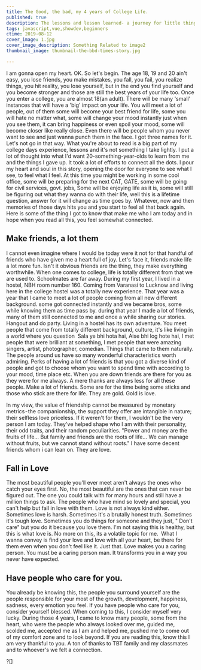 ```yaml
---
title: The Good, the bad, my 4 years of College Life.
published: true
description: The lessons and lesson learned- a journey for little things or let me rephrase it A journey of that me to this me for the better.
tags: javascript,vue,showdev,beginners
ctime: 2019-08-12
cover_image: 1.jpg
cover_image_description: Something Related to image2
thumbnail_image: thumbnail-the-bbd-times-story.jpg

---
```


I am gonna open my heart. OK. So let's begin.
The age 18, 19 and 20 ain't easy, you lose friends, you make mistakes, you fall, you fail, you realize things, you hit reality, you lose yourself, but in the end you find yourself and you become stronger and those are still the best years of your life too.
Once you enter a college, you are almost 18(an adult). There will be many 'small' instances that will have a 'big' impact on your life. You will meet a lot of people, out of them some will become your best friend for life, some you will hate no matter what, some will change your mood instantly just when you see them, it can bring happiness or even spoil your mood, some will become closer like really close. Even there will be people whom you never want to see and just wanna punch them in the face. I got three names for it. Let's not go in that way.
What you're about to read is a big part of my college days experience, lessons and it's not something I take lightly. I put a lot of thought into what I'd want 20-something-year-olds to learn from me and the things I gave up. It took a lot of efforts to connect all the dots. I pour my heart and soul in this story, opening the door for everyone to see what I see, to feel what I feel.
At this time you might be working in some cool office, some will be preparing for the next CAT, GATE, some will be going for civil services, govt. jobs, Some will be enjoying life as it is,  some will still be figuring out what they wanna do with their life, well this is a lifetime question, answer for it will change as time goes by. Whatever, now and then memories of those days hits you and you start to feel all that back again. Here is some of the thing I got to know that make me who I am today and in hope when you read all this, you feel somewhat connected. 
## Make friends, a lot them
I cannot even imagine where I would be today were it not for that handful of friends who have given me a heart full of joy. Let's face it, friends make life a lot more fun. Isn't it obvious friends are the thing, they make everything worthwhile. When one comes to college, life is totally different from that we are used to. Schoolmates are far away. During my first year, I lived in a hostel, NBH room number 160. Coming from Varanasi to Lucknow and living here in the college hostel was a totally new experience. That year was a year that I came to meet a lot of people coming from all new different background. some got connected instantly and we became bros, some while knowing them as time pass by. during that year I made a lot of friends, many of them still connected to me and once a while sharing our stories. Hangout and do party. Living in a hostel has its own adventure. You meet people that come from totally different background, culture, it's like living in a world where you question 
Sala ye bhi hota hai, Aise bhi log hote hai, I met people that were brilliant at something, I met people that were amazing singers, artist, photographer, comedian. Things that came to them naturally. The people around us have so many wonderful characteristics worth admiring.
Perks of having a lot of friends is that you got a diverse kind of people and got to choose whom you want to spend time with according to your mood, time place etc. When you are down friends are there for you as they were for me always. A mere thanks are always less for all these people. Make a lot of friends. Some are for the time being some sticks and those who stick are there for life. They are gold. Gold is love.


In my view, the value of friendship cannot be measured by monetary metrics - the companionship, the support they offer are intangible in nature; their selfless love priceless. If it weren't for them, I wouldn't be the very person I am today. They've helped shape who I am with their personality, their odd traits, and their random peculiarities.
"Power and money are the fruits of life…
But family and friends are the roots of life…
We can manage without fruits, but we cannot stand without roots."
I have some decent friends whom i can lean on. They are love.
## Fall in Love
The most beautiful people you'll ever meet aren't always the ones who catch your eyes first. No, the most beautiful are the ones that can never be figured out. The one you could talk with for many hours and still have a million things to ask. The people who have mind so lovely and special, you can't help but fall in love with them.
Love is not always kind either. Sometimes love is harsh. Sometimes it's a brutally honest truth. Sometimes it's tough love. Sometimes you do things for someone and they just, " Don't care" but you do it because you love them. I'm not saying this is healthy, but this is what love is. No more on this, its a volatile topic for me. 
What I wanna convey is find your love and love with all your heart, be there for them even when you don't feel like it. Just that. Love makes you a caring person. You must be a caring person man. It transforms you in a way you never have expected. 
## Have people who care for you.
You already be knowing this, the people you surround yourself are the people responsible for your most of the growth, development, happiness, sadness, every emotion you feel. If you have people who care for you, consider yourself blessed. When coming to this, I consider myself very lucky. During those 4 years, I came to know many people, some from the heart, who were the people who always looked over me, guided me, scolded me, accepted me as I am and helped me, pushed me to come out of my comfort zone and to look beyond. If you are reading this, know this I am very thankful to you. A ton of thanks to TBT family and my classmates and to whoever's we felt a connection.

?[]